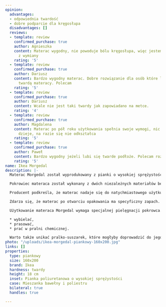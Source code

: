 ```yaml
---
opinion:
  advantages:
  - odpowiednia twardość
  - dobre podparcie dla kręgosłupa
  disadvantages: []
  reviews:
  - template: review
    confirmed_purchase: true
    author: Agnieszka
    content: Materac wygodny, nie powoduje bólu kręgosłupa, więc jestem bardzo zadowolona
      z wymiany
    rating: '5'
  - template: review
    confirmed_purchase: true
    author: Dariusz
    content: Bardzo wygodny materac. Dobre rozwiązanie dla osób które lubią odmianę
      twardą materacy. Polecam
    rating: '5'
  - template: review
    confirmed_purchase: true
    author: Dariusz
    content: Wcale nie jest taki twardy jak zapowiadano na metce.
    rating: '4'
  - template: review
    confirmed_purchase: true
    author: Magdalena
    content: Materac po pół roku użytkowania spełnia swoje wymogi, nic się z nim nie
      dzieje, na razie się nie odkształca
    rating: '5'
  - template: review
    confirmed_purchase: true
    author: Paweł
    content: Bardzo wygodny jeżeli lubi się twarde podłoże. Polecam rozsądna cena!
    rating: '5'
name: Ikea Morgedal
description: |-
  Materac Morgedal został wyprodukowany z pianki o wysokiej sprężystości, dzięki czemu doskonale dopasowuje się do ciała podczas jego użytkowania. W materacu zaprojektowano również strefy komfortu znajdujące się w okolicy ramion i bioder. Ich zadaniem jest odciążenie mięśni, co czyni wypoczynek bardziej komfortowym - nawet po bardzo wyczerpującym dniu.

  Pokrowiec materaca został wykonany z dwóch niezależnych materiałów będących mieszanką bawełny i poliestru. Dzięki bawełnie jest on miły w dotyku i nie podrażnia skóry. Natomiast poliester znajdujący się w składzie znacznie ułatwia czyszczenie pokrowca. Jego systematyczna pielęgnacja wpływa korzystnie na wydłużenie wytrzymałości materaca.

  Producent podkreśla, że materac nadaje się do natychmiastowego użytku. Należy jednak pamiętać, że początkowo jest on zapakowany. Oznacza to, że odzyskuje pełny kształt dopiero po upływie około 72 godzin. Ciało człowieka potrzebuje natomiast kilku tygodni, aby przystosować się do nowego podłoża.

  Zdarza się, że materac po otwarciu opakowania ma specyficzny zapach. Nie należy się tego obawiać, ponieważ nie wpływa on w żaden sposób na pogorszenie stanu zdrowia użytkującego. Zapach z czasem wywietrzeje. Można natomiast nieco przyspieszyć ten proces, wystawiając materac na świeże powietrze lub odkurzając go.

  Użytkowanie materaca Morgedal wymaga specjalnej pielęgnacji pokrowca. Aby przedłużyć jego żywotność, należy prać pokrowiec w pralce w temperaturze nie wyższej niż 60°C. Nie należy go również:

  * wybielać,
  * prasować,
  * prać w pralni chemicznej.

  Warto także unikać pralko-suszarek, które mogłyby doprowadzić do jego zmniejszenia.
photo: "/uploads/ikea-morgedal-piankowy-160x200.jpg"
links: []
properties:
  type: piankowy
  size: 160x200
  brand: Ikea
  hardness: twardy
  height: 18 cm
  inset: Pianka poliuretanowa o wysokiej sprężystości
  case: Mieszanka bawełny i poliestru
  bilateral: true
  handles: true

---
```


